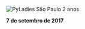 
![PyLadies São Paulo 2 anos](/surpresa/img/2anos.jpg "PyLadies São Paulo 2 anos")

**7 de setembro de 2017**
